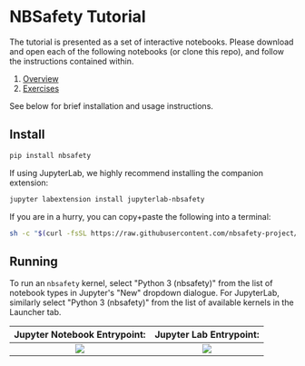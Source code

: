 # NBSafety Tutorial

The tutorial is presented as a set of interactive notebooks.
Please download and open each of the following notebooks
(or clone this repo), and follow the instructions contained within.
1. [Overview](/notebooks/nbsafety-overview.ipynb)
2. [Exercises](/notebooks/nbsafety-exercise.ipynb)

See below for brief installation and usage instructions.

Install
-------
```bash
pip install nbsafety
```

If using JupyterLab, we highly recommend installing the companion extension:
```bash
jupyter labextension install jupyterlab-nbsafety
```

If you are in a hurry, you can copy+paste the following into a terminal:
```bash
sh -c "$(curl -fsSL https://raw.githubusercontent.com/nbsafety-project/tutorial/master/setup.sh)"
```


Running
-------
To run an `nbsafety` kernel, select "Python 3
(nbsafety)" from the list of notebook types in Jupyter's "New" dropdown
dialogue.  For JupyterLab, similarly select "Python 3 (nbsafety)" from the list
of available kernels in the Launcher tab.

Jupyter Notebook Entrypoint:     |  Jupyter Lab Entrypoint:
:-------------------------------:|:-------------------------:
![](https://raw.githubusercontent.com/nbsafety-project/nbsafety/master/img/nbsafety-notebook.png) | ![](https://raw.githubusercontent.com/nbsafety-project/nbsafety/master/img/nbsafety-lab.png)
